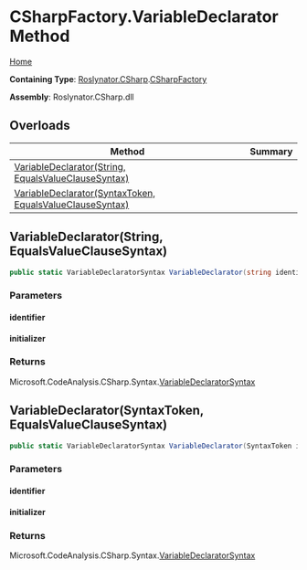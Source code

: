 # CSharpFactory\.VariableDeclarator Method <a name="_Top"></a>

[Home](../../../../README.md)

**Containing Type**: [Roslynator.CSharp](../../README.md#_Top)\.[CSharpFactory](../README.md#_Top)

**Assembly**: Roslynator\.CSharp\.dll

## Overloads

| Method | Summary |
| ------ | ------- |
| [VariableDeclarator(String, EqualsValueClauseSyntax)](#Roslynator_CSharp_CSharpFactory_VariableDeclarator_System_String_Microsoft_CodeAnalysis_CSharp_Syntax_EqualsValueClauseSyntax_) | |
| [VariableDeclarator(SyntaxToken, EqualsValueClauseSyntax)](#Roslynator_CSharp_CSharpFactory_VariableDeclarator_Microsoft_CodeAnalysis_SyntaxToken_Microsoft_CodeAnalysis_CSharp_Syntax_EqualsValueClauseSyntax_) | |

## VariableDeclarator\(String, EqualsValueClauseSyntax\) <a name="Roslynator_CSharp_CSharpFactory_VariableDeclarator_System_String_Microsoft_CodeAnalysis_CSharp_Syntax_EqualsValueClauseSyntax_"></a>

```csharp
public static VariableDeclaratorSyntax VariableDeclarator(string identifier, EqualsValueClauseSyntax initializer)
```

### Parameters

#### identifier

#### initializer

### Returns

Microsoft\.CodeAnalysis\.CSharp\.Syntax\.[VariableDeclaratorSyntax](https://docs.microsoft.com/en-us/dotnet/api/microsoft.codeanalysis.csharp.syntax.variabledeclaratorsyntax)

## VariableDeclarator\(SyntaxToken, EqualsValueClauseSyntax\) <a name="Roslynator_CSharp_CSharpFactory_VariableDeclarator_Microsoft_CodeAnalysis_SyntaxToken_Microsoft_CodeAnalysis_CSharp_Syntax_EqualsValueClauseSyntax_"></a>

```csharp
public static VariableDeclaratorSyntax VariableDeclarator(SyntaxToken identifier, EqualsValueClauseSyntax initializer)
```

### Parameters

#### identifier

#### initializer

### Returns

Microsoft\.CodeAnalysis\.CSharp\.Syntax\.[VariableDeclaratorSyntax](https://docs.microsoft.com/en-us/dotnet/api/microsoft.codeanalysis.csharp.syntax.variabledeclaratorsyntax)

